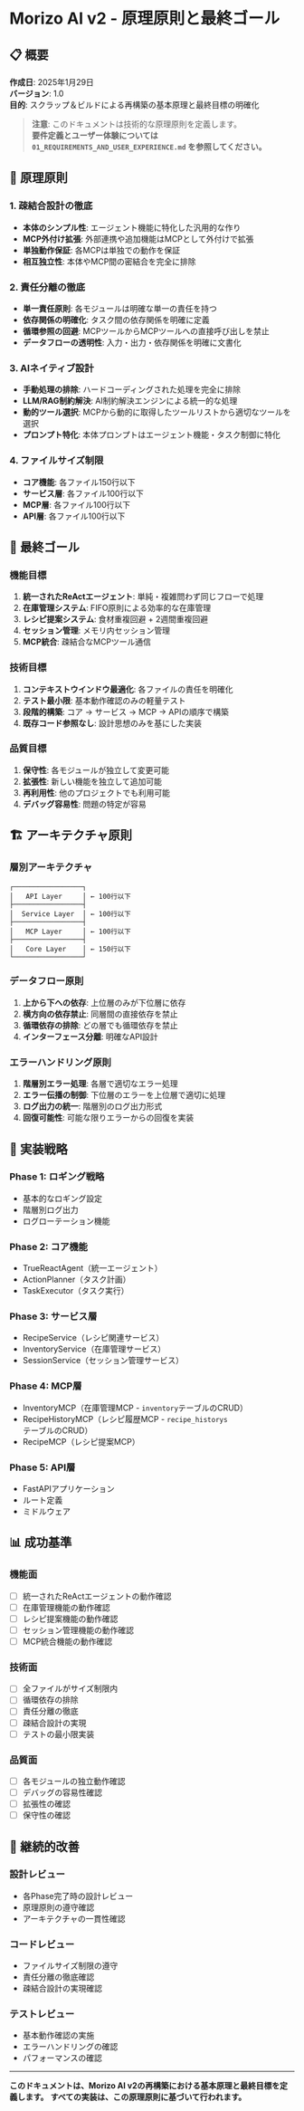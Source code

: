 # Morizo AI v2 - 原理原則と最終ゴール

## 📋 概要

**作成日**: 2025年1月29日  
**バージョン**: 1.0  
**目的**: スクラップ＆ビルドによる再構築の基本原理と最終目標の明確化

> **注意**: このドキュメントは技術的な原理原則を定義します。  
> **要件定義とユーザー体験については `01_REQUIREMENTS_AND_USER_EXPERIENCE.md` を参照してください。**

## 🧠 原理原則

### **1. 疎結合設計の徹底**
- **本体のシンプル性**: エージェント機能に特化した汎用的な作り
- **MCP外付け拡張**: 外部連携や追加機能はMCPとして外付けで拡張
- **単独動作保証**: 各MCPは単独での動作を保証
- **相互独立性**: 本体やMCP間の密結合を完全に排除

### **2. 責任分離の徹底**
- **単一責任原則**: 各モジュールは明確な単一の責任を持つ
- **依存関係の明確化**: タスク間の依存関係を明確に定義
- **循環参照の回避**: MCPツールからMCPツールへの直接呼び出しを禁止
- **データフローの透明性**: 入力・出力・依存関係を明確に文書化

### **3. AIネイティブ設計**
- **手動処理の排除**: ハードコーディングされた処理を完全に排除
- **LLM/RAG制約解決**: AI制約解決エンジンによる統一的な処理
- **動的ツール選択**: MCPから動的に取得したツールリストから適切なツールを選択
- **プロンプト特化**: 本体プロンプトはエージェント機能・タスク制御に特化

### **4. ファイルサイズ制限**
- **コア機能**: 各ファイル150行以下
- **サービス層**: 各ファイル100行以下
- **MCP層**: 各ファイル100行以下
- **API層**: 各ファイル100行以下

## 🎯 最終ゴール

### **機能目標**
1. **統一されたReActエージェント**: 単純・複雑問わず同じフローで処理
2. **在庫管理システム**: FIFO原則による効率的な在庫管理
3. **レシピ提案システム**: 食材重複回避 + 2週間重複回避
4. **セッション管理**: メモリ内セッション管理
5. **MCP統合**: 疎結合なMCPツール通信

### **技術目標**
1. **コンテキストウインドウ最適化**: 各ファイルの責任を明確化
2. **テスト最小限**: 基本動作確認のみの軽量テスト
3. **段階的構築**: コア → サービス → MCP → APIの順序で構築
4. **既存コード参照なし**: 設計思想のみを基にした実装

### **品質目標**
1. **保守性**: 各モジュールが独立して変更可能
2. **拡張性**: 新しい機能を独立して追加可能
3. **再利用性**: 他のプロジェクトでも利用可能
4. **デバッグ容易性**: 問題の特定が容易

## 🏗️ アーキテクチャ原則

### **層別アーキテクチャ**
```
┌─────────────────┐
│   API Layer     │ ← 100行以下
├─────────────────┤
│  Service Layer  │ ← 100行以下
├─────────────────┤
│   MCP Layer     │ ← 100行以下
├─────────────────┤
│   Core Layer    │ ← 150行以下
└─────────────────┘
```

### **データフロー原則**
1. **上から下への依存**: 上位層のみが下位層に依存
2. **横方向の依存禁止**: 同層間の直接依存を禁止
3. **循環依存の排除**: どの層でも循環依存を禁止
4. **インターフェース分離**: 明確なAPI設計

### **エラーハンドリング原則**
1. **階層別エラー処理**: 各層で適切なエラー処理
2. **エラー伝播の制御**: 下位層のエラーを上位層で適切に処理
3. **ログ出力の統一**: 階層別のログ出力形式
4. **回復可能性**: 可能な限りエラーからの回復を実装

## 🚀 実装戦略

### **Phase 1: ロギング戦略**
- 基本的なロギング設定
- 階層別ログ出力
- ログローテーション機能

### **Phase 2: コア機能**
- TrueReactAgent（統一エージェント）
- ActionPlanner（タスク計画）
- TaskExecutor（タスク実行）

### **Phase 3: サービス層**
- RecipeService（レシピ関連サービス）
- InventoryService（在庫管理サービス）
- SessionService（セッション管理サービス）

### **Phase 4: MCP層**
- InventoryMCP（在庫管理MCP - `inventory`テーブルのCRUD）
- RecipeHistoryMCP（レシピ履歴MCP - `recipe_historys`テーブルのCRUD）
- RecipeMCP（レシピ提案MCP）

### **Phase 5: API層**
- FastAPIアプリケーション
- ルート定義
- ミドルウェア

## 📊 成功基準

### **機能面**
- [ ] 統一されたReActエージェントの動作確認
- [ ] 在庫管理機能の動作確認
- [ ] レシピ提案機能の動作確認
- [ ] セッション管理機能の動作確認
- [ ] MCP統合機能の動作確認

### **技術面**
- [ ] 全ファイルがサイズ制限内
- [ ] 循環依存の排除
- [ ] 責任分離の徹底
- [ ] 疎結合設計の実現
- [ ] テストの最小限実装

### **品質面**
- [ ] 各モジュールの独立動作確認
- [ ] デバッグの容易性確認
- [ ] 拡張性の確認
- [ ] 保守性の確認

## 🔄 継続的改善

### **設計レビュー**
- 各Phase完了時の設計レビュー
- 原理原則の遵守確認
- アーキテクチャの一貫性確認

### **コードレビュー**
- ファイルサイズ制限の遵守
- 責任分離の徹底確認
- 疎結合設計の実現確認

### **テストレビュー**
- 基本動作確認の実施
- エラーハンドリングの確認
- パフォーマンスの確認

---

**このドキュメントは、Morizo AI v2の再構築における基本原理と最終目標を定義します。**
**すべての実装は、この原理原則に基づいて行われます。**
